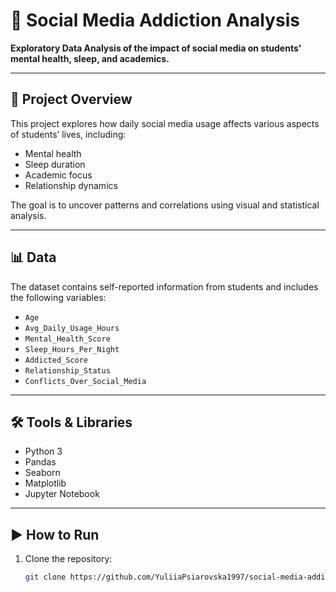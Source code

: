# 📱 Social Media Addiction Analysis

**Exploratory Data Analysis of the impact of social media on students' mental health, sleep, and academics.**

---

## 🧠 Project Overview

This project explores how daily social media usage affects various aspects of students’ lives, including:

- Mental health
- Sleep duration
- Academic focus
- Relationship dynamics

The goal is to uncover patterns and correlations using visual and statistical analysis.

---

## 📊 Data

The dataset contains self-reported information from students and includes the following variables:

- `Age`
- `Avg_Daily_Usage_Hours`
- `Mental_Health_Score`
- `Sleep_Hours_Per_Night`
- `Addicted_Score`
- `Relationship_Status`
- `Conflicts_Over_Social_Media`

---

## 🛠️ Tools & Libraries

- Python 3  
- Pandas  
- Seaborn  
- Matplotlib  
- Jupyter Notebook

---

## ▶️ How to Run

1. Clone the repository:
   ```bash
   git clone https://github.com/YuliiaPsiarovska1997/social-media-addiction-analysis.git
